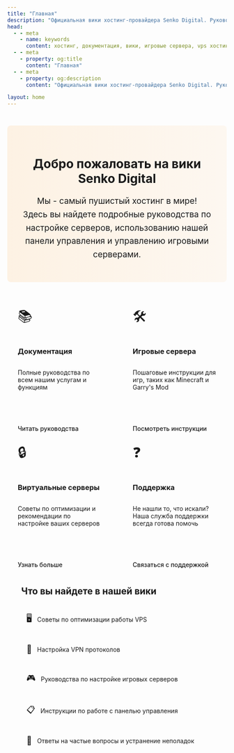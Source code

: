 ```yaml
---
title: "Главная"
description: "Официальная вики хостинг-провайдера Senko Digital. Руководства по настройке серверов, использованию панели управления и управлению игровыми серверами."
head:
  - - meta
    - name: keywords
      content: хостинг, документация, вики, игровые сервера, vps хостинг, панель управления, senko digital, minecraft, garry's mod
  - - meta
    - property: og:title 
      content: "Главная"
  - - meta
    - property: og:description
      content: "Официальная вики хостинг-провайдера Senko Digital. Руководства по настройке серверов, использованию панели управления и управлению игровыми серверами."

layout: home
---
```


<div class="welcome-section">
  <div class="welcome-container">
    <h1>Добро пожаловать на вики Senko Digital</h1>
    <p class="intro-text">
      Мы - самый пушистый хостинг в мире!<br>Здесь вы найдете подробные руководства по настройке серверов, использованию нашей панели управления и управлению игровыми серверами.
    </p>
  </div>
</div>

<div class="grid-container">
  <div class="feature-card">
    <div class="card-icon">📚</div>
    <h3>Документация</h3>
    <p>Полные руководства по всем нашим услугам и функциям</p>
    <a href="/ru/faq" class="card-link">Читать руководства</a>
  </div>
  
  <div class="feature-card">
    <div class="card-icon">🛠️</div>
    <h3>Игровые сервера</h3>
    <p>Пошаговые инструкции для игр, таких как Minecraft и Garry's Mod</p>
    <a href="/ru/games/minecraft/server-properties" class="card-link">Посмотреть инструкции</a>
  </div>
  
  <div class="feature-card">
    <div class="card-icon">🔒</div>
    <h3>Виртуальные серверы</h3>
    <p>Советы по оптимизации и рекомендации по настройке ваших серверов</p>
    <a href="/ru/vps/getting-started" class="card-link">Узнать больше</a>
  </div>
  
  <div class="feature-card">
    <div class="card-icon">❓</div>
    <h3>Поддержка</h3>
    <p>Не нашли то, что искали? Наша служба поддержки всегда готова помочь</p>
    <a href="https://senko.digital/contacts" class="card-link">Связаться с поддержкой</a>
  </div>
</div>

<div class="wiki-contents">
  <h2 class="content-heading">Что вы найдете в нашей вики</h2>
  <div class="content-list">
    <div class="content-item">
      <span class="content-icon">🖥️</span>
      <span>Советы по оптимизации работы VPS</span>
    </div>
    <div class="content-item">
      <span class="content-icon">🔐</span>
      <span>Настройка VPN протоколов</span>
    </div>
    <div class="content-item">
      <span class="content-icon">🎮</span>
      <span>Руководства по настройке игровых серверов</span>
    </div>
    <div class="content-item">
      <span class="content-icon">📋</span>
      <span>Инструкции по работе с панелью управления</span>
    </div>
    <div class="content-item">
      <span class="content-icon">🤔</span>
      <span>Ответы на частые вопросы и устранение неполадок</span>
    </div>
  </div>
</div>

<style>
.welcome-section {
  padding: 2rem 1rem;
  text-align: center;
  background: linear-gradient(to right, rgba(255, 140, 0, 0.1), rgba(255, 140, 0, 0.05));
  border-radius: 8px;
  margin-bottom: 2rem;
  margin-top: 3em;
}

.welcome-container {
  max-width: 800px;
  margin: 0 auto;
}

.emoji {
  font-size: 1.5em;
  vertical-align: middle;
  margin-right: 0.5rem;
}

.intro-text {
  font-size: 1.2rem;
  line-height: 1.6;
  margin: 1rem 0;
}

.grid-container {
  display: grid;
  grid-template-columns: repeat(auto-fit, minmax(240px, 1fr));
  gap: 1.5rem;
  margin: 2rem 0;
}

.feature-card {
  background: var(--vp-c-bg-soft);
  border-radius: 8px;
  padding: 1.5rem;
  transition: transform 0.3s, box-shadow 0.3s;
  border: 1px solid var(--vp-c-divider);
  display: flex;
  flex-direction: column;
  height: 100%;
}

.feature-card:hover {
  transform: translateY(-5px);
  box-shadow: 0 5px 15px rgba(0, 0, 0, 0.1);
}

.card-icon {
  font-size: 2rem;
  margin-bottom: 1rem;
}

.card-link {
  display: inline-block;
  margin-top: auto;
  padding-top: 1rem;
  color: var(--vp-c-brand);
  font-weight: 500;
  text-decoration: none;
}

.wiki-contents {
  background: var(--vp-c-bg-soft);
  border-radius: 8px;
  padding: 2rem;
  margin: 2rem 0;
  border: 1px solid var(--vp-c-divider);
  position: relative;
}

.wiki-contents::before {
  display: none !important;
}

hr + .wiki-contents,
.vp-doc hr + .wiki-contents {
  border-top: none;
  margin-top: 2rem;
}

.vp-doc h2 {
  margin-top: 0;
  border-top: none;
}

.content-heading {
  padding-top: 0 !important;
  margin-top: 0 !important;
  border-top: none !important;
}

.wiki-contents h2 {
  padding-top: 0;
  margin-top: 0;
  border-top: none;
}

.content-list {
  display: grid;
  grid-template-columns: repeat(auto-fit, minmax(220px, 1fr));
  gap: 1rem;
  margin-top: 1.5rem;
}

.content-item {
  display: flex;
  align-items: center;
  padding: 0.75rem;
  background: var(--vp-c-bg);
  border-radius: 6px;
  transition: background 0.2s;
}

.content-item:hover {
  background: var(--vp-c-bg-mute);
}

.content-icon {
  margin-right: 0.75rem;
  font-size: 1.2rem;
}

@media (max-width: 640px) {
  .grid-container {
    grid-template-columns: 1fr;
  }
  
  .content-list {
    grid-template-columns: 1fr;
  }
  
  .welcome-section {
    padding: 1.5rem 1rem;
    margin-top: 2em;
  }
  
  .welcome-container h1 {
    font-size: 1.8rem;
    line-height: 1.3;
  }
  
  .intro-text {
    font-size: 1rem;
    line-height: 1.5;
  }
}

@media (max-width: 480px) {
  .welcome-container h1 {
    font-size: 1.6rem;
  }
  
  .feature-card {
    padding: 1.25rem;
  }
  
  .card-icon {
    font-size: 1.75rem;
    margin-bottom: 0.75rem;
  }
}
</style>
